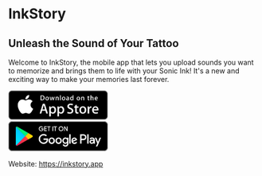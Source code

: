 # InkStory

## Unleash the Sound of Your Tattoo

Welcome to InkStory, the mobile app that lets you upload sounds you want to memorize and brings them to
life with your Sonic Ink! It's a new and exciting way to make your memories last forever.

<a href="https://apps.apple.com/app/inkstory/id6478854889">
<img src="../images/app-store-badge.svg" alt="InkStory on AppStore" width="200"/>
</a>
<br/>
<a href="#!">
<img src="../images/google-play-badge.svg" alt="InkStory on Google Play" width="200"/>
</a>

Website: https://inkstory.app
